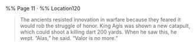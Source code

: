 %% Page 11 · %% Location120 
> The ancients resisted innovation in warfare because they feared it would rob the struggle of honor. King Agis was shown a new catapult, which could shoot a killing dart 200 yards. When he saw this, he wept. “Alas,” he said. “Valor is no more.” 
